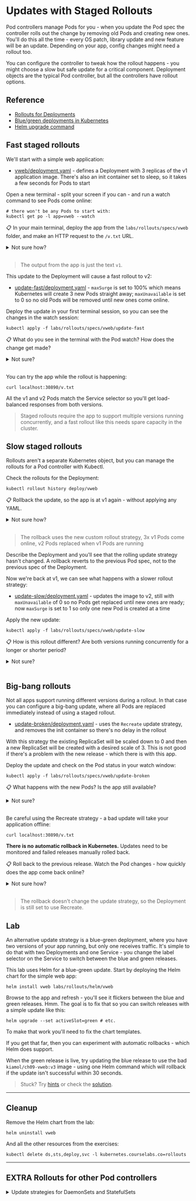 # Updates with Staged Rollouts

Pod controllers manage Pods for you - when you update the Pod spec the controller rolls out the change by removing old Pods and creating new ones. You'll do this all the time - every OS patch, library update and new feature will be an update. Depending on your app, config changes might need a rollout too.

You can configure the controller to tweak how the rollout happens - you might choose a slow but safe update for a critical component. Deployment objects are the typical Pod controller, but all the controllers have rollout options.

## Reference 

- [Rollouts for Deployments](https://kubernetes.io/docs/concepts/workloads/controllers/deployment/#updating-a-deployment)
- [Blue/green deployments in Kubernetes](https://kubernetes.io/blog/2018/04/30/zero-downtime-deployment-kubernetes-jenkins/#blue-green-deployment)
- [Helm upgrade command](https://helm.sh/docs/helm/helm_upgrade/)

## Fast staged rollouts

We'll start with a simple web application:

- [vweb/deployment.yaml](./specs/vweb/deployment.yaml) - defines a Deployment with 3 replicas of the v1 application image. There's also an init container set to sleep, so it takes a few seconds for Pods to start

Open a new terminal - split your screen if you can - and run a watch command to see Pods come online:

```
# there won't be any Pods to start with:
kubectl get po -l app=vweb --watch
```

📋 In your main terminal, deploy the app from the `labs/rollouts/specs/vweb` folder, and make an HTTP request to the `/v.txt` URL.

<details>
  <summary>Not sure how?</summary>

Create the resources:

```
kubectl apply -f labs/rollouts/specs/vweb
```

In the watch window you'll see the Pods start, the init container runs, then the Pod initializes and enters the running state

Check the Services and you'll see there's a NodePort listening on port 30890:

```
kubectl get svc 

curl localhost:30890/v.txt
```

</details><br/>

> The output from the app is just the text `v1`.

This update to the Deployment will cause a fast rollout to v2:

- [update-fast/deployment.yaml](./specs/vweb/update-fast/deployment.yaml) - `maxSurge` is set to 100% which means Kubernetes will create 3 new Pods straight away; `maxUnavailable` is set to 0 so no old Pods will be removed until new ones come online.

Deploy the update in your first terminal session, so you can see the changes in the watch session:

```
kubectl apply -f labs/rollouts/specs/vweb/update-fast
```

📋 What do you see in the terminal with the Pod watch? How does the change get made?

<details>
  <summary>Not sure?</summary>

3 new Pods are created straight away - a new ReplicaSet is created with the v2 spec and desired count of 3.

The three existing Pods remain until new Pods are ready, then they're terminated - the v1 ReplicaSet is gradually scaled down to 0.

You can see the update happening in the ReplicaSets:

```
kubectl get rs -l app=vweb
```

</details><br/>

You can try the app while the rollout is happening:

```
curl localhost:30890/v.txt
```

All the v1 and v2 Pods match the Service selector so you'll get load-balanced responses from both versions.

> Staged rollouts require the app to support multiple versions running concurrently, and a fast rollout like this needs spare capacity in the cluster.


## Slow staged rollouts

Rollouts aren't a separate Kubernetes object, but you can manage the rollouts for a Pod controller with Kubectl.

Check the rollouts for the Deployment:

```
kubectl rollout history deploy/vweb
```

📋 Rollback the update, so the app is at v1 again - without applying any YAML.

<details>
  <summary>Not sure how?</summary>

The rollout command has several subcommands:

```
kubectl rollout --help
```

Use `undo` to roll back to the previous Pod spec:

```
kubectl rollout undo deploy/vweb
```

</details><br/>

> The rollback uses the new custom rollout strategy, 3x v1 Pods come online, v2 Pods replaced when v1 Pods are running

Describe the Deployment and you'll see that the rolling update strategy hasn't changed. A rollback reverts to the previous Pod spec, not to the previous spec of the Deployment.

Now we're back at v1, we can see what happens with a slower rollout strategy:

- [update-slow/deployment.yaml](./specs/vweb/update-slow/deployment.yaml) - updates the image to v2, still with `maxUnavailable` of 0 so no Pods get replaced until new ones are ready; now `maxSurge` is set to 1 so only one new Pod is created at a time

Apply the new update:

```
kubectl apply -f labs/rollouts/specs/vweb/update-slow
```

📋 How is this rollout different? Are both versions running concurrently for a longer or shorter period?

<details>
  <summary>Not sure?</summary>

This rollout updates 1 Pod at a time - a v2 Pod is created, and a v1 Pod is removed when the v2 Pod comes online.

This is a much slower rollout, because Pods are replaced consecutively. Both app versions are running while the rollout happens, but for a much longer period.

</details><br/>


## Big-bang rollouts

Not all apps support running different versions during a rollout. In that case you can configure a big-bang update, where all Pods are replaced immediately instead of using a staged rollout.

- [update-broken/deployment.yaml](./specs/vweb/update-broken/deployment.yaml) - uses the `Recreate` update strategy, and removes the init container so there's no delay in the rollout

With this strategy the existing ReplicaSet will be scaled down to 0 and then a new ReplicaSet will be created with a desired scale of 3. This is not good if there's a problem with the new release - which there is with this app.

Deploy the update and check on the Pod status in your watch window:

```
kubectl apply -f labs/rollouts/specs/vweb/update-broken
```

📋 What happens with the new Pods? Is the app still available?

<details>
  <summary>Not sure?</summary>

All the existing Pods are terminated and then new ones are created.

There's a problem with those Pods - the image is broken because it has a bad startup command (you'll see that in the Pod logs).

The new Pods will never enter the running state, they'll go into CrashLoopBackOff after a while. 

With 0 Pods ready, there are no endpoints in the Service and the app is unavailable.

</details><br/>

Be careful using the Recreate strategy - a bad update will take your application offline:

```
curl localhost:30890/v.txt
```

**There is no automatic rollback in Kubernetes.** Updates need to be monitored and failed releases manually rolled back.

📋 Roll back to the previous release. Watch the Pod changes - how quickly does the app come back online?

<details>
  <summary>Not sure how?</summary>

Check the history and roll back to the previous version:

```
kubectl rollout history deploy/vweb

kubectl rollout undo deploy/vweb
```

All the failing Pods are terminated, and then the new Pods are started. They use the previous Pod spec so the app doesn't come online until the init containers have run.

</details><br/>

> The rollback doesn't change the update strategy, so the Deployment is still set to use Recreate.


## Lab

An alternative update strategy is a blue-green deployment, where you have two versions of your app running, but only one receives traffic. It's simple to do that with two Deployments and one Service - you change the label selector on the Service to switch between the blue and green releases.

This lab uses Helm for a blue-green update. Start by deploying the Helm chart for the simple web app:

```
helm install vweb labs/rollouts/helm/vweb
```

Browse to the app and refresh - you'll see it flickers between the blue and green releases. Hmm. The goal is to fix that so you can switch releases with a simple update like this:

```
helm upgrade --set activeSlot=green # etc. 
```

To make that work you'll need to fix the chart templates.

If you get that far, then you can experiment with automatic rollbacks - which Helm does support. 

When the green release is live, try updating the blue release to use the bad `kiamol/ch09-vweb:v3` image - using one Helm command which will rollback if the update isn't successful within 30 seconds.

> Stuck? Try [hints](hints.md) or check the [solution](solution.md).
___

## Cleanup

Remove the Helm chart from the lab:

```
helm uninstall vweb
```

And all the other resources from the exercises:

```
kubectl delete ds,sts,deploy,svc -l kubernetes.courselabs.co=rollouts
```
___

## **EXTRA** Rollouts for other Pod controllers

<details>
  <summary>Update strategies for DaemonSets and StatefulSets</summary>

DaemonSets and StatefulSets also used staged rollouts, but they have different configuration options.

We'll use a new app for this. In a split terminal watch for Nginx Pods when they come online:

```
# there won't be any Pods to start with:
kubectl get po -l app=nginx --watch
```

DaemonSets are upgraded one node at a time, so by default Pods are taken down and replaced individually:

- [nginx-daemonset/1.18.yaml](labs/rollouts/specs/nginx-daemonset/1.18.yaml) - runs a simple DaemonSet with no extra config

Create the DaemonSet with default update settings:

```
kubectl apply -f labs/rollouts/specs/nginx-daemonset
```

The [v1.20 update](./specs/nginx-daemonset/update-ondelete/1.20.yaml) bumps the image version and switches the update strategy to `OnDelete`:

```
kubectl apply -f labs/rollouts/specs/nginx-daemonset/update-ondelete
```

📋 What happens to the Nginx Pod? How can you trigger the update to start?

<details>
  <summary>Not sure?</summary>

Nothing happens, the original Pod is not replaced.

The update strategy means Pods won't be replaced until they're explicitly deleted:

```
kubectl delete po -l app=nginx
```

When the old Pod has terminated, the new one is created.

</details><br/>

> The OnDelete strategy lets you control when Pods are replaced, but still have the replacement rolled out automatically.

StatefulSets have another variation on update strategies. By default the Pods are replaced consecutively, starting from the last Pod in the set and working backwards to the first.

- [nginx-statefulset/1.18.yaml] - runs a 3-Pod set with the older Nginx release

Remove the DaemonSet and create the StatefulSet. If your watch is still running you'll see the old Pod removed and three new Pods created:

```
kubectl delete ds  nginx

kubectl apply -f labs/rollouts/specs/nginx-statefulset
```

This is a StatefulSet, so the Pods have predictable names: `nginx-0`, `nginx-1` and `nginx-2`.

The [1.20 update](./specs/nginx-statefulset/update-partition/1.20.yaml) uses a partitioned update.

Deploy the update:

```
kubectl apply -f labs/rollouts/specs/nginx-statefulset/update-partition
```

📋 Which Pods get updated? How would you continue with a full rollout?

<details>
  <summary>Not sure?</summary>

The partitioned update stops the rollout at the specified Pod index - only Pod 2 gets replaced.

To continue the rollout you would need to update the partition in the YAML spec and deploy the change, or update the object directly with a patch:

```
# on macOS/Linux:
kubectl patch statefulset nginx -p '{"spec":{"updateStrategy":{"type":"RollingUpdate","rollingUpdate":{"partition":1}}}}'

# OR on Windows - you need to escape the quotes:
kubectl patch sts nginx -p '{""spec"":{""updateStrategy"":{""type"":""RollingUpdate"",""rollingUpdate"":{""partition"":1}}}}'

```

</details><br/>


